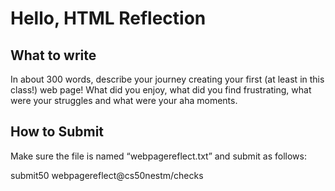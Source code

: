 # Hello, HTML Reflection

## What to write

In about 300 words, describe your journey creating your first (at least in this class!) web page! What did you enjoy, what did you find frustrating, what were your struggles and what were your aha moments.

## How to Submit

Make sure the file is named “webpagereflect.txt” and submit as follows:

submit50 webpagereflect@cs50nestm/checks
